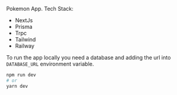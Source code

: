 Pokemon App. Tech Stack:

* NextJs
* Prisma
* Trpc
* Tailwind
* Railway


To run the app locally you need a database and adding the url into `DATABASE_URL` environment variable.



```bash
npm run dev
# or
yarn dev
```
